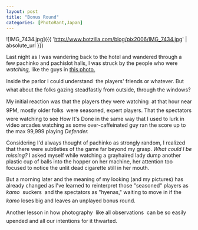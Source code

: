 ```yaml
---
layout: post
title: "Bonus Round"
categories: [PhotoRant,Japan]
---
```



![IMG_7434.jpg]({{ 'http://www.botzilla.com/blog/pix2006/IMG_7434.jpg' | absolute_url }})


Last night as I was wandering back to the hotel and wandered through a few pachinko and pachislot halls, I was struck by the people who were <i>watching,</i> like the guys in <a href="{{ site.baseurl }}{% post_url 2006-10-29-Perfect-Foods %}">this photo.</a>

Inside the parlor I could understand &#151; the players' friends or whatever. But what about the folks gazing steadfastly from outside, through the windows?


<!--more-->
My initial reaction was that the players they were watching &#151; at that hour near 9PM, mostly older folks &#151; were seasoned, expert players. That the spectators were watching to see How It's Done in the same way that I used to lurk in video arcades watching as some over-caffeinated guy ran the score up to the max 99,999 playing <i>Defender.</i>

Considering I'd always thought of pachinko as strongly random, I realized that there were subtleties of the game far beyond my grasp. <i>What could I be missing?</i> I asked myself while watching a grayhaired lady dump another plastic cup of balls into the hopper on her machine, her attention too focused to notice the unlit dead cigarette still in her mouth.

But a morning later and the meaning of my looking (and my pictures) has already changed as I've learned to reinterpret those "seasoned" players as <i>kamo</i> &#151; suckers &#151; and the spectators as "hyenas," waiting to move in if the <i>kamo</i> loses big and leaves an unplayed bonus round.

Another lesson in how photography &#151; like all observations &#151; can be so easily upended and all our intentions for it thwarted.

